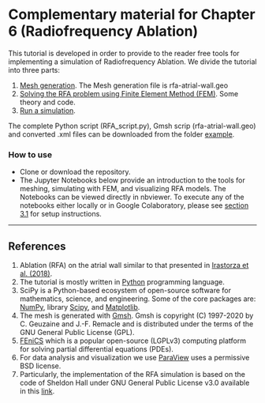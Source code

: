 # Complementary material for Chapter 6 (Radiofrequency Ablation)

This tutorial is developed in order to provide to the reader free tools for implementing a simulation of Radiofrequency Ablation. We divide the tutorial into three parts:

1. [Mesh generation](https://github.com/rirastorza/RFA-tutorial/blob/master/mesh%20generation/meshgenration.ipynb). The Mesh generation file is rfa-atrial-wall.geo
2. [Solving the RFA problem using Finite Element Method (FEM)](https://github.com/rirastorza/RFA-tutorial/blob/master/solving%20by%20fem/solvingbyfem.ipynb). Some theory and code.
3. [Run a simulation](https://github.com/rirastorza/RFA-tutorial/blob/master/run/coding.ipynb).

The complete Python script (RFA_script.py), Gmsh scrip (rfa-atrial-wall.geo) and converted .xml files can be downloaded from the folder [example](https://github.com/rirastorza/RFA-tutorial/tree/master/example).

### How to use
- Clone or download the repository.
- The Jupyter Notebooks below provide an introduction to the tools for meshing, simulating with FEM, and visualizing RFA models. The Notebooks can be viewed directly in nbviewer. To execute any of the notebooks either locally or in Google Colaboratory, please see [section 3.1](https://github.com/rirastorza/RFA-tutorial/blob/master/run/coding.ipynb) for setup instructions.

---

## References
 
1. Ablation (RFA) on the atrial wall similar to that presented in [Irastorza et al. (2018)](https://onlinelibrary.wiley.com/doi/abs/10.1111/jce.13363). 
2. The tutorial is mostly written in [Python](https://www.python.org/) programming language.
3. SciPy is a Python-based ecosystem of open-source software for mathematics, science, and engineering. Some of the core packages are: [NumPy](https://numpy.org/), library [Scipy](https://www.scipy.org/), and [Matplotlib](https://matplotlib.org/).
4. The mesh is generated with [Gmsh](https://gmsh.info/). Gmsh is copyright (C) 1997-2020 by C. Geuzaine and J.-F. Remacle and is distributed under the terms of the GNU General Public License (GPL).
5. [FEniCS](https://fenicsproject.org/download/) which is a popular open-source (LGPLv3) computing platform for solving partial differential equations (PDEs).
6. For data analysis and visualization we use [ParaView](https://www.paraview.org/) uses a permissive BSD license.
7. Particularly, the implementation of the RFA simulation is based on the code of Sheldon Hall under GNU General Public License v3.0 available in this [link](https://github.com/sheldonkhall/MITA-model).


